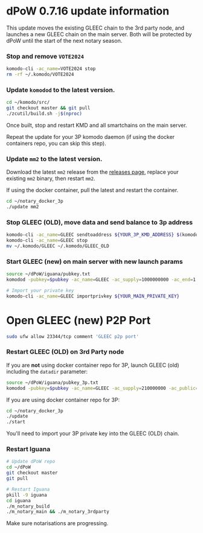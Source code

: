 # dPoW 0.7.16 update information

This update moves the existing GLEEC chain to the 3rd party node, and launches a new GLEEC chain on the main server. Both will be protected by dPoW until the start of the next notary season.


### Stop and remove `VOTE2024`

```bash
komodo-cli -ac_name=VOTE2024 stop
rm -rf ~/.komodo/VOTE2024
```

### Update `komodod` to the latest version.

```bash
cd ~/komodo/src/
git checkout master && git pull
./zcutil/build.sh -j$(nproc)
```
Once built, stop and restart KMD and all smartchains on the main server.

Repeat the update for your 3P komodo daemon (if using the docker containers repo, you can skip this step).


### Update `mm2` to the latest version.

Download the latest `mm2` release from the [releases page](https://github.com/KomodoPlatform/komodo-defi-framework/releases/tag/v2.1.0-beta), replace your existing `mm2` binary, then restart `mm2`.

If using the docker container, pull the latest and restart the container.

```bash
cd ~/notary_docker_3p
./update mm2
```

### Stop GLEEC (OLD), move data and send balance to 3p address

```bash
komodo-cli -ac_name=GLEEC sendtoaddress ${YOUR_3P_KMD_ADDRESS} $(komodo-cli -ac_name=GLEEC getbalance) "" "" true
komodo-cli -ac_name=GLEEC stop
mv ~/.komodo/GLEEC ~/.komodo/GLEEC_OLD
```

### Start GLEEC (new) on main server with new launch params

```bash
source ~/dPoW/iguana/pubkey.txt
komodod -pubkey=$pubkey -ac_name=GLEEC -ac_supply=1000000000 -ac_end=1 -ac_public=1 -ac_staked=50 -addnode=65.21.52.182 -addnode=135.181.80.132 &

# Import your private key
komodo-cli -ac_name=GLEEC importprivkey ${YOUR_MAIN_PRIVATE_KEY}
```

# Open GLEEC (new) P2P Port
    
```bash
sudo ufw allow 23344/tcp comment 'GLEEC p2p port'
```

### Restart GLEEC (OLD) on 3rd Party node

If you are **not** using docker container repo for 3P, launch GLEEC (old) including the `datadir` parameter:

```bash
source ~/dPoW/iguana/pubkey_3p.txt
komodod -pubkey=$pubkey -ac_name=GLEEC -ac_supply=210000000 -ac_public=1 -ac_staked=100 -addnode=95.217.161.126 -addnode=209.222.101.247 -addnode=103.195.100.32 -datadir=${HOME}/.komodo/GLEEC_OLD &
```

If you are using docker container repo for 3P:

```bash
cd ~/notary_docker_3p
./update
./start
```
You'll need to import your 3P private key into the GLEEC (OLD) chain.

### Restart Iguana

```bash
# Update dPoW repo
cd ~/dPoW
git checkout master
git pull

# Restart Iguana
pkill -9 iguana
cd iguana
./m_notary_build
./m_notary_main && ./m_notary_3rdparty
```

Make sure notarisations are progressing.
